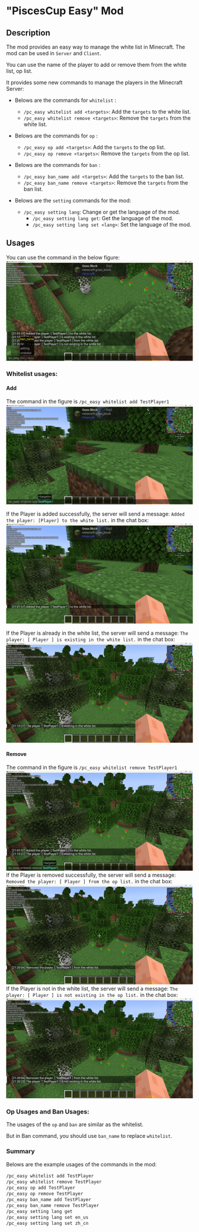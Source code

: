 # "PiscesCup Easy" Mod

## Description

The mod provides an easy way to manage the white list in Minecraft. The mod can be used in `Server` and `Client`.

You can use the name of the player to add or remove them from the white list, op list.

It provides some new commands to manage the players in the Minecraft Server: 

- Belows are the commands for `whitelist` :
  * `/pc_easy whitelist add <targets>`: Add the `targets` to the white list.
  * `/pc_easy whitelist remove <targets>`: Remove the `targets` from the white list.


- Belows are the commands for `op` :
  * `/pc_easy op add <targets>`: Add the `targets` to the op list.
  * `/pc_easy op remove <targets>`: Remove the `targets` from the op list.


- Belows are the commands for `ban` :
  * `/pc_easy ban_name add <targets>`: Add the `targets` to the ban list.
  * `/pc_easy ban_name remove <targets>`: Remove the `targets` from the ban list.

- Belows are the `setting` commands for the mod:
  * `/pc_easy setting lang`: Change or get the language of the mod.
    * `/pc_easy setting lang get`: Get the language of the mod.
    * `/pc_easy setting lang set <lang>`: Set the language of the mod.

## Usages

You can use the command in the below figure:
<img src="docs/images/Tips.png">


### Whitelist usages:
#### Add

  The command in the figure is `/pc_easy whitelist add TestPlayer1`
  <img src=docs/images/whitelist/add/add.png alt="img:Test_WhiteList_Add">
    
  If the Player is added successfully, the server will send a message: `Added the player: [Player] to the white list.` in the chat box:
  <img src=docs/images/whitelist/add/success.png>
  
  If the Player is already in the white list, the server will send a message: `The player: [ Player ] is existing in the white list.` in the chat box:
  <img src="docs/images/whitelist/add/exist.png">
  
#### Remove
  The command in the figure is `/pc_easy whitelist remove TestPlayer1`
  <img src="docs/images/whitelist/remove/remove.png">
  If the Player is removed successfully, the server will send a message: `Removed the player: [ Player ] from the op list.` in the chat box:
  <img src="docs/images/whitelist/remove/success.png">
  If the Player is not in the white list, the server will send a message: `The player: [ Player ] is not existing in the op list.` in the chat box:
  <img src="docs/images/whitelist/remove/not_exist.png">

### Op Usages and Ban Usages:
  The usages of the `op` and `ban` are similar as the whitelist.

  But in Ban command, you should use `ban_name` to replace `whitelist`.

### Summary
  Belows are the example usages of the commands in the mod:

    /pc_easy whitelist add TestPlayer
    /pc_easy whitelist remove TestPlayer
    /pc_easy op add TestPlayer
    /pc_easy op remove TestPlayer
    /pc_easy ban_name add TestPlayer
    /pc_easy ban_name remove TestPlayer
    /pc_easy setting lang get
    /pc_easy setting lang set en_us
    /pc_easy setting lang set zh_cn



